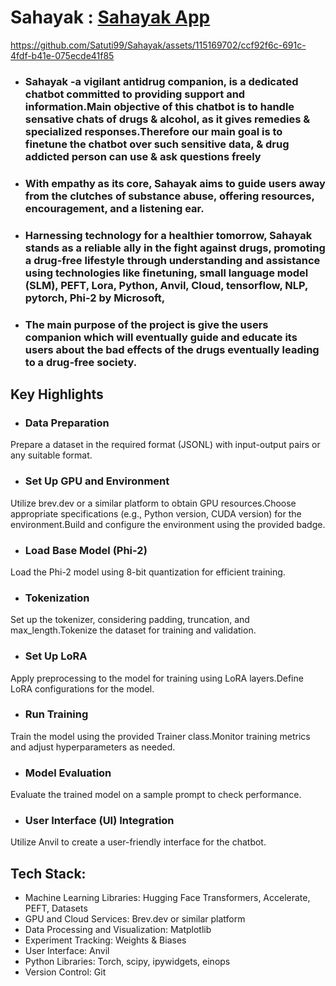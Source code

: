 # Sahayak : [Sahayak App](https://knowledgeable-strident-cold.anvil.app/)


https://github.com/Satuti99/Sahayak/assets/115169702/ccf92f6c-691c-4fdf-b41e-075ecde41f85

- ### Sahayak -a vigilant antidrug companion, is a dedicated chatbot committed to providing support and information.Main objective of this chatbot is to handle sensative chats of drugs & alcohol, as it gives remedies & specialized responses.Therefore our main goal is to finetune the chatbot over such sensitive data, & drug addicted person can use & ask questions freely
- ### With empathy as its core, Sahayak aims to guide users away from the clutches of substance abuse, offering resources, encouragement, and a listening ear. 
- ### Harnessing technology for a healthier tomorrow, Sahayak stands as a reliable ally in the fight against drugs, promoting a drug-free lifestyle through understanding and assistance using technologies like finetuning, small language model (SLM), PEFT, Lora, Python, Anvil, Cloud, tensorflow, NLP, pytorch, Phi-2 by Microsoft,
- ### The main purpose of the project is give the users companion which will eventually guide and educate its users about the bad effects of the drugs eventually leading to a drug-free society.
## Key Highlights
- ### Data Preparation
Prepare a dataset in the required format (JSONL) with input-output pairs or any suitable format.
- ### Set Up GPU and Environment
 Utilize brev.dev or a similar platform to obtain GPU resources.Choose appropriate specifications (e.g., Python version, CUDA version) for the environment.Build and configure the environment using the provided badge.
- ### Load Base Model (Phi-2)
Load the Phi-2 model using 8-bit quantization for efficient training.
- ### Tokenization
Set up the tokenizer, considering padding, truncation, and max_length.Tokenize the dataset for training and validation.
- ### Set Up LoRA
Apply preprocessing to the model for training using LoRA layers.Define LoRA configurations for the model.
- ### Run Training
Train the model using the provided Trainer class.Monitor training metrics and adjust hyperparameters as needed.

- ### Model Evaluation
Evaluate the trained model on a sample prompt to check performance.
- ### User Interface (UI) Integration
Utilize Anvil to create a user-friendly interface for the chatbot.

## Tech Stack:
- Machine Learning Libraries: Hugging Face Transformers, Accelerate, PEFT, Datasets
- GPU and Cloud Services: Brev.dev or similar platform
- Data Processing and Visualization: Matplotlib
- Experiment Tracking: Weights & Biases
- User Interface: Anvil
- Python Libraries: Torch, scipy, ipywidgets, einops
- Version Control: Git
